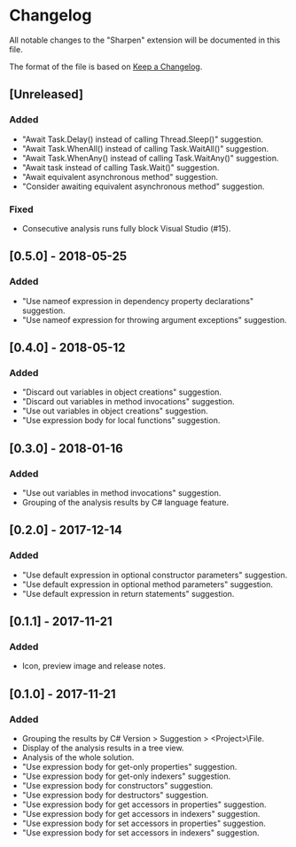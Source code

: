 # Changelog
All notable changes to the "Sharpen" extension will be documented in this file.

The format of the file is based on [Keep a Changelog](http://keepachangelog.com/en/1.0.0/).

## [Unreleased]
### Added
- "Await Task.Delay() instead of calling Thread.Sleep()" suggestion.
- "Await Task.WhenAll() instead of calling Task.WaitAll()" suggestion.
- "Await Task.WhenAny() instead of calling Task.WaitAny()" suggestion.
- "Await task instead of calling Task.Wait()" suggestion.
- "Await equivalent asynchronous method" suggestion.
- "Consider awaiting equivalent asynchronous method" suggestion.

### Fixed
- Consecutive analysis runs fully block Visual Studio (#15).

## [0.5.0] - 2018-05-25
### Added
- "Use nameof expression in dependency property declarations" suggestion.
- "Use nameof expression for throwing argument exceptions" suggestion.

## [0.4.0] - 2018-05-12
### Added
- "Discard out variables in object creations" suggestion.
- "Discard out variables in method invocations" suggestion.
- "Use out variables in object creations" suggestion.
- "Use expression body for local functions" suggestion.

## [0.3.0] - 2018-01-16
### Added
- "Use out variables in method invocations" suggestion.
- Grouping of the analysis results by C# language feature.

## [0.2.0] - 2017-12-14
### Added
- "Use default expression in optional constructor parameters" suggestion.
- "Use default expression in optional method parameters" suggestion.
- "Use default expression in return statements" suggestion.

## [0.1.1] - 2017-11-21
### Added
- Icon, preview image and release notes.

## [0.1.0] - 2017-11-21
### Added
- Grouping the results by C# Version > Suggestion > &lt;Project&gt;\File.
- Display of the analysis results in a tree view.
- Analysis of the whole solution.
- "Use expression body for get-only properties" suggestion.
- "Use expression body for get-only indexers" suggestion.
- "Use expression body for constructors" suggestion.
- "Use expression body for destructors" suggestion.
- "Use expression body for get accessors in properties" suggestion.
- "Use expression body for get accessors in indexers" suggestion.
- "Use expression body for set accessors in properties" suggestion.
- "Use expression body for set accessors in indexers" suggestion.